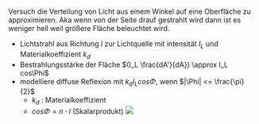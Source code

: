 Versuch die Verteilung von Licht aus einem Winkel auf eine Oberfläche zu approximieren. Aka wenn von der Seite drauf gestrahlt wird dann ist es weniger hell weil größere Fläche beleuchtet wird.

- Lichtstrahl aus Richtung $l$ zur Lichtquelle mit intensität $I_L$ und Materialkoeffizient $k_d$ 
- Bestrahlungsstärke der Fläche $(I_L \frac{dA'}{dA}) \approx I_L cos\Phi$ 
- modelliere diffuse Reflexion mit $k_d I_L cos\Phi$, wenn $|\Phi| <= \frac{\pi}{2}$ 
	- $k_d$ : Materialkoeffizient
	- $cos\Phi = n \cdot l$  (Skalarprodukt)
![](lambert.png)

